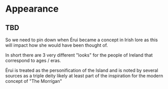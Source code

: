# Appearance

## TBD

So we need to pin down when Érui became a concept in Irish lore as this will impact how she would have been thought of.

In short there are 3 very different "looks" for the people of Ireland that correspond to ages / eras.&#x20;

Érui is treated as the personification of the Island and is noted by several sources as a triple deity likely at least part of the inspiration for the modern concept of "The Morrígan"
